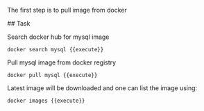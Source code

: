 The first step is to pull image from docker

## Task

Search docker hub for mysql image

	docker search mysql {{execute}}

Pull mysql image from docker registry

	docker pull mysql {{execute}}

Latest image will be downloaded and one can list the image using:

	docker images {{execute}}

